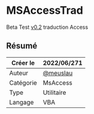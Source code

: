 # MSAccessTrad

Beta Test [v0.2](https://github.com/meuslaur/MSAccess-Trad/tree/beta) traduction Access

## Résumé

|   Créer le|   2022/06/271|
| - | - |
|   Auteur| [@meuslau](https://github.com/meuslaur)|
|   Catégorie|   MsAccess|
|   Type|   Utilitaire|
|   Langage|   VBA|
